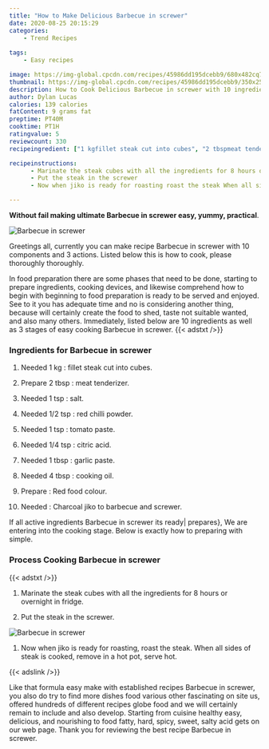 ```yaml
---
title: "How to Make Delicious Barbecue in screwer"
date: 2020-08-25 20:15:29
categories:
    - Trend Recipes
    
tags:
    - Easy recipes

image: https://img-global.cpcdn.com/recipes/45986dd195dcebb9/680x482cq70/barbecue-in-screwer-recipe-main-photo.jpg
thumbnail: https://img-global.cpcdn.com/recipes/45986dd195dcebb9/350x250cq70/barbecue-in-screwer-recipe-main-photo.jpg
description: How to Cook Delicious Barbecue in screwer with 10 ingredients and 3 stages of easy cooking.
author: Dylan Lucas
calories: 139 calories
fatContent: 9 grams fat
preptime: PT40M
cooktime: PT1H
ratingvalue: 5
reviewcount: 330
recipeingredient: ["1 kgfillet steak cut into cubes", "2 tbspmeat tenderizer", "1 tspsalt", "1/2 tspred chilli powder", "1 tsptomato paste", "1/4 tspcitric acid", "1 tbspgarlic paste", "4 tbspcooking oil", "Red food colour", "Charcoal jiko to barbecue and screwer"]

recipeinstructions: 
      - Marinate the steak cubes with all the ingredients for 8 hours or overnight in fridge 
      - Put the steak in the screwer 
      - Now when jiko is ready for roasting roast the steak When all sides of steak is cooked remove in a hot pot serve hot

---
```




**Without fail making ultimate Barbecue in screwer easy, yummy, practical**. 


![Barbecue in screwer](https://img-global.cpcdn.com/recipes/45986dd195dcebb9/680x482cq70/barbecue-in-screwer-recipe-main-photo.jpg "Barbecue in screwer")




Greetings all, currently you can make recipe Barbecue in screwer with 10 components and 3 actions. Listed below this is how to cook, please thoroughly thoroughly.

In food preparation there are some phases that need to be done, starting to prepare ingredients, cooking devices, and likewise comprehend how to begin with beginning to food preparation is ready to be served and enjoyed. See to it you has adequate time and no is considering another thing, because will certainly create the food to shed, taste not suitable wanted, and also many others. Immediately, listed below are 10 ingredients as well as 3 stages of easy cooking Barbecue in screwer.
{{< adstxt />}}

### Ingredients for Barbecue in screwer


1. Needed 1 kg : fillet steak cut into cubes.

1. Prepare 2 tbsp : meat tenderizer.

1. Needed 1 tsp : salt.

1. Needed 1/2 tsp : red chilli powder.

1. Needed 1 tsp : tomato paste.

1. Needed 1/4 tsp : citric acid.

1. Needed 1 tbsp : garlic paste.

1. Needed 4 tbsp : cooking oil.

1. Prepare  : Red food colour.

1. Needed  : Charcoal jiko to barbecue and screwer.



If all active ingredients Barbecue in screwer its ready| prepares}, We are entering into the cooking stage. Below is exactly how to preparing with simple.

### Process Cooking Barbecue in screwer

{{< adstxt />}}


1. Marinate the steak cubes with all the ingredients for 8 hours or overnight in fridge.



1. Put the steak in the screwer.



![Barbecue in screwer](https://img-global.cpcdn.com/steps/0a1061eef83cf403/160x128cq70/barbecue-in-screwer-recipe-step-2-photo.jpg" "Barbecue in screwer")



1. Now when jiko is ready for roasting, roast the steak. When all sides of steak is cooked, remove in a hot pot, serve hot.





{{< adslink />}}

Like that formula easy make with established recipes Barbecue in screwer, you also do try to find more dishes food various other fascinating on site us, offered hundreds of different recipes globe food and we will certainly remain to include and also develop. Starting from cuisine healthy easy, delicious, and nourishing to food fatty, hard, spicy, sweet, salty acid gets on our web page. Thank you for reviewing the best recipe Barbecue in screwer.
